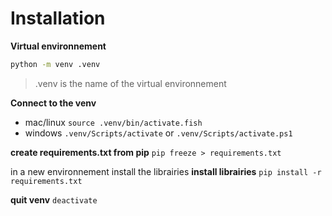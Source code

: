 # Installation 

**Virtual environnement**
```bash
python -m venv .venv
```
> .venv is the name of the virtual environnement 

**Connect to the venv** 

- mac/linux
`source .venv/bin/activate.fish`
- windows
`.venv/Scripts/activate` or `.venv/Scripts/activate.ps1` 

**create requirements.txt from pip**
`pip freeze > requirements.txt`

in a new environnement install the librairies
**install librairies**
`pip install -r requirements.txt`

**quit venv**
`deactivate` 